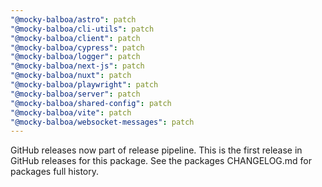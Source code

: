 ```yaml
---
"@mocky-balboa/astro": patch
"@mocky-balboa/cli-utils": patch
"@mocky-balboa/client": patch
"@mocky-balboa/cypress": patch
"@mocky-balboa/logger": patch
"@mocky-balboa/next-js": patch
"@mocky-balboa/nuxt": patch
"@mocky-balboa/playwright": patch
"@mocky-balboa/server": patch
"@mocky-balboa/shared-config": patch
"@mocky-balboa/vite": patch
"@mocky-balboa/websocket-messages": patch
---
```


GitHub releases now part of release pipeline. This is the first release in GitHub releases for this package. See the packages CHANGELOG.md for packages full history.
